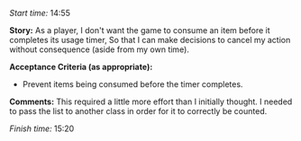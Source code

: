 
*Start time:* 14:55

**Story:** 
As a player, I don't want the game to consume an item before it completes its usage timer,
So that I can make decisions to cancel my action without consequence (aside from my own time).

**Acceptance Criteria (as appropriate):**
- Prevent items being consumed before the timer completes.

**Comments:** 
This required a little more effort than I initially thought. I needed to pass the list to another class in order for it to correctly be counted.

*Finish time:* 15:20